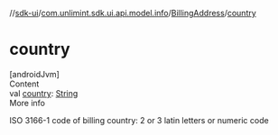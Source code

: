 //[sdk-ui](../../../index.md)/[com.unlimint.sdk.ui.api.model.info](../index.md)/[BillingAddress](index.md)/[country](country.md)



# country  
[androidJvm]  
Content  
val [country](country.md): [String](https://kotlinlang.org/api/latest/jvm/stdlib/kotlin/-string/index.html)  
More info  


ISO 3166-1 code of billing country: 2 or 3 latin letters or numeric code

  



